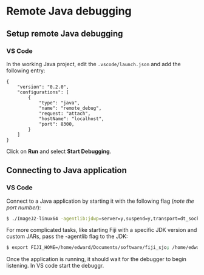 # Remote Java debugging

## Setup remote Java debugging

### VS Code

In the working Java project, edit the `.vscode/launch.json` and add the following entry:

```
{
    "version": "0.2.0",
    "configurations": [
        {
            "type": "java",
            "name": "remote_debug",
            "request: "attach",
            "hostName": "localhost",
            "port": 8300,
        }
    ]
}
```

Click on **Run** and select **Start Debugging**.

## Connecting to Java application

### VS Code

Connect to a Java application by starting it with the following
flag (_note the port number_):

```bash
$ ./ImageJ2-linux64 -agentlib:jdwp=server=y,suspend=y,transport=dt_socket,address=localhost:8300
```

For more complicated tasks, like starting Fiji with a specific JDK version and custom JARs, pass the -agentlib flag to the JDK:

```bash
$ export FIJI_HOME=/home/edward/Documents/software/fiji_sjo; /home/edward/Documents/software/java/jdks/zulu11.70.15-ca-jdk11.0.22-linux_x64/bin/java -agentlib:jdwp=server=y,suspend=y,transport=dt_socket,address=localhost:8300 -cp "$FIJI_HOME/jars/*:$FIJI_HOME/jars/bio-formats/*:$FIJI_HOME/plugins/*" sc.fiji.Main
```

Once the application is running, it should wait for the debugger to begin listening. In VS code start the debuggr.
